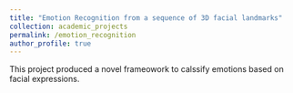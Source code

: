 ```yaml
---
title: "Emotion Recognition from a sequence of 3D facial landmarks"
collection: academic_projects
permalink: /emotion_recognition
author_profile: true
---
```


This project produced a novel frameowork to calssify emotions based on facial expressions. 